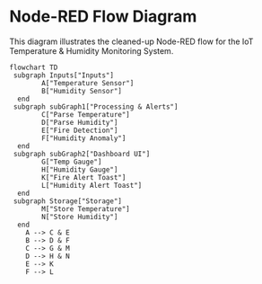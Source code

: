# Node-RED Flow Diagram

This diagram illustrates the cleaned-up Node-RED flow for the IoT Temperature & Humidity Monitoring System.

```mermaid
flowchart TD
 subgraph Inputs["Inputs"]
        A["Temperature Sensor"]
        B["Humidity Sensor"]
  end
 subgraph subGraph1["Processing & Alerts"]
        C["Parse Temperature"]
        D["Parse Humidity"]
        E["Fire Detection"]
        F["Humidity Anomaly"]
  end
 subgraph subGraph2["Dashboard UI"]
        G["Temp Gauge"]
        H["Humidity Gauge"]
        K["Fire Alert Toast"]
        L["Humidity Alert Toast"]
  end
 subgraph Storage["Storage"]
        M["Store Temperature"]
        N["Store Humidity"]
  end
    A --> C & E
    B --> D & F
    C --> G & M
    D --> H & N
    E --> K
    F --> L
```